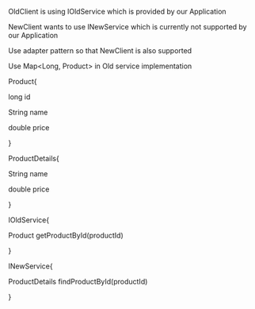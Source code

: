 OldClient is using IOldService which is provided by our Application

NewClient wants to use INewService which is currently not supported by our Application

Use adapter pattern so that NewClient is also supported

Use Map<Long, Product> in Old service implementation

Product{

long id

String name

double price

}

ProductDetails{

String name

double price


}

IOldService{

Product getProductById(productId)

}

INewService{

ProductDetails findProductById(productId)

}





